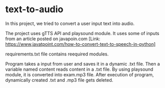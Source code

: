 # text-to-audio
In this project, we tried to convert a user input text into audio.

The project uses gTTS API and playsound module. It uses some of inputs from an article posted on javapoin.com [Link: https://www.javatpoint.com/how-to-convert-text-to-speech-in-python]

requirements.txt file contains reequired modules.

Program takes a input from user and saves it in a dynamic .txt file. Then a variable
named content reads content in a .txt file. By using playsound module, 
it is converted into exam.mp3 file. After execution of program, dynamically created 
.txt and .mp3 file gets deleted.
